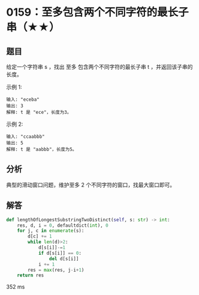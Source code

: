 # 0159：至多包含两个不同字符的最长子串（★★）


## 题目

给定一个字符串 s ，找出 至多 包含两个不同字符的最长子串 t ，并返回该子串的长度。

示例 1:

	输入: "eceba"
	输出: 3
	解释: t 是 "ece"，长度为3。

示例 2:

	输入: "ccaabbb"
	输出: 5
	解释: t 是 "aabbb"，长度为5。


## 分析

典型的滑动窗口问题，维护至多 2 个不同字符的窗口，找最大窗口即可。

## 解答

```python
def lengthOfLongestSubstringTwoDistinct(self, s: str) -> int:
    res, d, i = 0, defaultdict(int), 0
    for j, c in enumerate(s):
        d[c] += 1
        while len(d)>2:
            d[s[i]]-=1
            if d[s[i]] == 0:
                del d[s[i]]
            i += 1
        res = max(res, j-i+1)
    return res
```
352 ms



